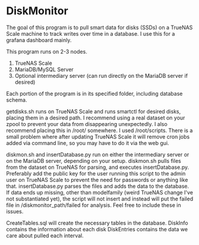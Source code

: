 # DiskMonitor

The goal of this program is to pull smart data for disks (SSDs) on a TrueNAS Scale machine to track writes over time in a database.
I use this for a grafana dashboard mainly.

This program runs on 2-3 nodes.

1. TrueNAS Scale
2. MariaDB/MySQL Server
3. Optional intermediary server (can run directly on the MariaDB server if desired)

Each portion of the program is in its specified folder, including database schema.


getdisks.sh runs on TrueNAS Scale and runs smartctl for desired disks, placing them in a desired path.
I recommend using a real dataset on your zpool to prevent your data from disappearing unexpectedly.
I also recommend placing this in /root/ somewhere. I used /root/scripts. 
There is a small problem where after updating TrueNAS Scale it will remove cron jobs added via command line, so you may have to do it via the web gui.

diskmon.sh and insertDatabase.py run on either the intermediary server or on the MariaDB server, depending on your setup.
diskmon.sh pulls files from the dataset on TrueNAS for parsing, and executes insertDatabase.py.
Preferably add the public key for the user running this script to the admin user on TrueNAS Scale to prevent the need for passwords or anything like that.
insertDatabase.py parses the files and adds the data to the database. If data ends up missing, other than modelfamily (weird TrueNAS change I've not substantiated yet), the script will not insert and instead will put the failed file in /diskmonitor_path/failed for analysis. Feel free to include these in issues.


CreateTables.sql will create the necessary tables in the database.
DiskInfo contains the information about each disk
DiskEntries contains the data we care about pulled each interval.